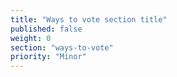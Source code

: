 ```yaml
---
title: "Ways to vote section title"
published: false
weight: 0
section: "ways-to-vote"
priority: "Minor"
---
```


